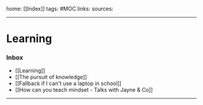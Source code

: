 home: [[Index]]
tags: #MOC 
links: 
sources:

---
# Learning

### Inbox
+ [[Learning]]
+ [[The pursuit of knowledge]]
+ [[Fallback if I can't use a laptop in school]]
+ [[How can you teach mindset - Talks with Jayne & Co]]

---
